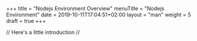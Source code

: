 +++
title = "Nodejs Environment Overview"
menuTitle = "Nodejs Environment"
date = 2019-10-11T17:04:51+02:00
layout = "man"
weight = 5
draft = true
+++

// Here's a little introduction //

## 
